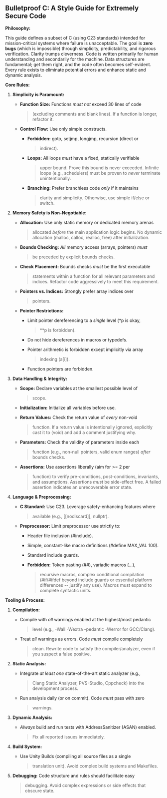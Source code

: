 ## Bulletproof C: A Style Guide for Extremely Secure Code

**Philosophy:**

This guide defines a subset of C (using C23 standards) intended for
mission-critical systems where failure is unacceptable. The goal is
**zero bugs** (which is impossible) through simplicity, predictability,
and rigorous verification. Clarity trumps cleverness. Code is written
primarily for human understanding and secondarily for the machine.
Data structures are fundamental; get them right, and the code often
becomes self-evident. Every rule exists to eliminate potential errors
and enhance static and dynamic analysis.

**Core Rules:**

1.  **Simplicity is Paramount:**

    - **Function Size:** Functions *must not* exceed 30 lines of code
      > (excluding comments and blank lines). If a function is longer,
      > refactor it.

    - **Control Flow:** Use only simple constructs.

      - **Forbidden:** goto, setjmp, longjmp, recursion (direct or
        > indirect).

      - **Loops:** All loops *must* have a fixed, statically verifiable
        > upper bound. Prove this bound is never exceeded. Infinite
        > loops (e.g., schedulers) must be proven to *never* terminate
        > unintentionally.

      - **Branching:** Prefer branchless code *only* if it maintains
        > clarity and simplicity. Otherwise, use simple if/else or
        > switch.

2.  **Memory Safety is Non-Negotiable:**

    - **Allocation:** Use only static memory or dedicated memory arenas
      > allocated *before* the main application logic begins. No dynamic
      > allocation (malloc, calloc, realloc, free) after initialization.

    - **Bounds Checking:** *All* memory access (arrays, pointers) *must*
      > be preceded by explicit bounds checks.

    - **Check Placement:** Bounds checks *must* be the first executable
      > statements within a function for all relevant parameters and
      > indices. Refactor code aggressively to meet this requirement.

    - **Pointers vs. Indices:** Strongly prefer array indices over
      > pointers.

    - **Pointer Restrictions:**

      - Limit pointer dereferencing to a *single* level (\*p is okay,
        > \*\*p is forbidden).

      - Do not hide dereferences in macros or typedefs.

      - Pointer arithmetic is forbidden except implicitly via array
        > indexing (a\[i\]).

      - Function pointers are forbidden.

3.  **Data Handling & Integrity:**

    - **Scope:** Declare variables at the smallest possible level of
      > scope.

    - **Initialization:** Initialize all variables before use.

    - **Return Values:** Check the return value of *every* non-void
      > function. If a return value is intentionally ignored, explicitly
      > cast it to (void) and add a comment justifying why.

    - **Parameters:** Check the validity of parameters inside each
      > function (e.g., non-null pointers, valid enum ranges) *after*
      > bounds checks.

    - **Assertions:** Use assertions liberally (aim for \>= 2 per
      > function) to verify pre-conditions, post-conditions, invariants,
      > and assumptions. Assertions *must* be side-effect free. A failed
      > assertion indicates an unrecoverable error state.

4.  **Language & Preprocessing:**

    - **C Standard:** Use C23. Leverage safety-enhancing features where
      > available (e.g., \[\[nodiscard\]\], nullptr).

    - **Preprocessor:** Limit preprocessor use strictly to:

      - Header file inclusion (#include).

      - Simple, constant-like macro definitions (#define MAX_VAL 100).

      - Standard include guards.

      - **Forbidden:** Token pasting (##), variadic macros (\...),
        > recursive macros, complex conditional compilation (#if/#ifdef
        > beyond include guards or essential platform differences --
        > justify any use). Macros must expand to complete syntactic
        > units.

**Tooling & Process:**

1.  **Compilation:**

    - Compile with *all* warnings enabled at the highest/most pedantic
      > level (e.g., -Wall -Wextra -pedantic -Werror for GCC/Clang).

    - Treat *all* warnings as errors. Code *must* compile completely
      > clean. Rewrite code to satisfy the compiler/analyzer, even if
      > you suspect a false positive.

2.  **Static Analysis:**

    - Integrate *at least one* state-of-the-art static analyzer (e.g.,
      > Clang Static Analyzer, PVS-Studio, Cppcheck) into the
      > development process.

    - Run analysis daily (or on commit). Code *must* pass with zero
      > warnings.

3.  **Dynamic Analysis:**

    - *Always* build and run tests with AddressSanitizer (ASAN) enabled.
      > Fix all reported issues immediately.

4.  **Build System:**

    - Use Unity Builds (compiling all source files as a single
      > translation unit). Avoid complex build systems and Makefiles.

5.  **Debugging:** Code structure and rules should facilitate easy
    > debugging. Avoid complex expressions or side effects that obscure
    > state.
